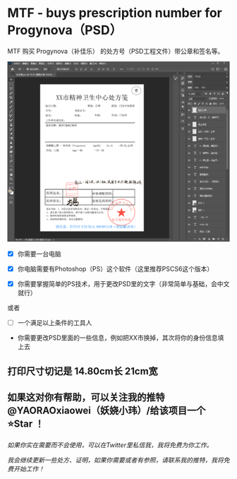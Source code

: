 # MTF - buys prescription number for Progynova（PSD）

MTF 购买 Progynova（补佳乐） 的处方号（PSD工程文件）带公章和签名等。

![1](1.PNG)

- [x] 你需要一台电脑

- [x] 你电脑需要有Photoshop（PS）这个软件（这里推荐PSCS6这个版本）

- [x] 你需要掌握简单的PS技术，用于更改PSD里的文字（非常简单与基础，会中文就行）

或者

- [ ] 一个满足以上条件的工具人


- 你需要更改PSD里面的一些信息，例如把XX市换掉，其次将你的身份信息填上去

## 打印尺寸切记是 14.80cm长 21cm宽

## 如果这对你有帮助，可以关注我的推特@YAORAOxiaowei（妖娆小玮）/给该项目一个⭐Star ！

*如果你实在需要而不会使用，可以在Twitter里私信我，我将免费为你工作。*

*我会继续更新一些处方、证明，如果你需要或者有参照，请联系我的推特，我将免费开始工作！*
